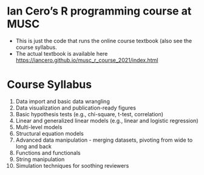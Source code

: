 
# Ian Cero’s R programming course at MUSC

-   This is just the code that runs the online course textbook (also see
    the course syllabus.
-   The actual textbook is available here
    <https://iancero.github.io/musc_r_course_2021/index.html>

# Course Syllabus

1.  Data import and basic data wrangling
2.  Data visualization and publication-ready figures
3.  Basic hypothesis tests (e.g., chi-square, t-test, correlation)
4.  Linear and generalized linear models (e.g., linear and logistic
    regression)
5.  Multi-level models
6.  Structural equation models
7.  Advanced data manipulation - merging datasets, pivoting from wide to
    long and back
8.  Functions and functionals
9.  String manipulation
10. Simulation techniques for soothing reviewers
